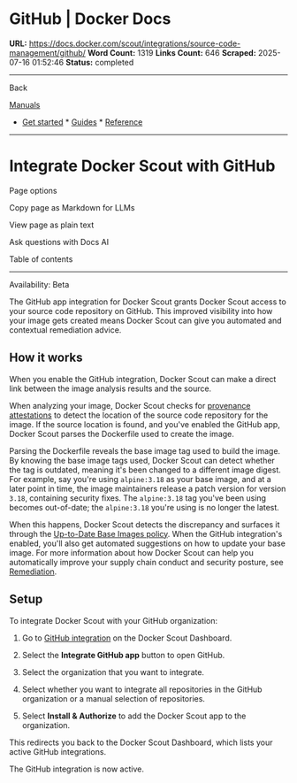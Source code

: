 # GitHub | Docker Docs

**URL:** https://docs.docker.com/scout/integrations/source-code-management/github/
**Word Count:** 1319
**Links Count:** 646
**Scraped:** 2025-07-16 01:52:46
**Status:** completed

---

Back

[Manuals](https://docs.docker.com/manuals/)

  * [Get started](https://docs.docker.com/get-started/)   * [Guides](https://docs.docker.com/guides/)   * [Reference](https://docs.docker.com/reference/)

* * *

# Integrate Docker Scout with GitHub

Page options

Copy page as Markdown for LLMs

View page as plain text

Ask questions with Docs AI

Table of contents

* * *

Availability: Beta 

The GitHub app integration for Docker Scout grants Docker Scout access to your source code repository on GitHub. This improved visibility into how your image gets created means Docker Scout can give you automated and contextual remediation advice.

## How it works

When you enable the GitHub integration, Docker Scout can make a direct link between the image analysis results and the source.

When analyzing your image, Docker Scout checks for [provenance attestations](https://docs.docker.com/build/metadata/attestations/slsa-provenance/) to detect the location of the source code repository for the image. If the source location is found, and you've enabled the GitHub app, Docker Scout parses the Dockerfile used to create the image.

Parsing the Dockerfile reveals the base image tag used to build the image. By knowing the base image tags used, Docker Scout can detect whether the tag is outdated, meaning it's been changed to a different image digest. For example, say you're using `alpine:3.18` as your base image, and at a later point in time, the image maintainers release a patch version for version `3.18`, containing security fixes. The `alpine:3.18` tag you've been using becomes out-of-date; the `alpine:3.18` you're using is no longer the latest.

When this happens, Docker Scout detects the discrepancy and surfaces it through the [Up-to-Date Base Images policy](https://docs.docker.com/scout/policy/#up-to-date-base-images-policy). When the GitHub integration's enabled, you'll also get automated suggestions on how to update your base image. For more information about how Docker Scout can help you automatically improve your supply chain conduct and security posture, see [Remediation](https://docs.docker.com/scout/policy/remediation/).

## Setup

To integrate Docker Scout with your GitHub organization:

  1. Go to [GitHub integration](https://scout.docker.com/settings/integrations/github/) on the Docker Scout Dashboard.

  2. Select the **Integrate GitHub app** button to open GitHub.

  3. Select the organization that you want to integrate.

  4. Select whether you want to integrate all repositories in the GitHub organization or a manual selection of repositories.

  5. Select **Install & Authorize** to add the Docker Scout app to the organization.

This redirects you back to the Docker Scout Dashboard, which lists your active GitHub integrations.

The GitHub integration is now active.